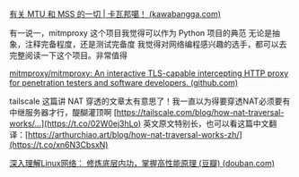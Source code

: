 [有关 MTU 和 MSS 的一切 | 卡瓦邦噶！ (kawabangga.com)](https://www.kawabangga.com/posts/4983)



有一说一，mitmproxy 这个项目我觉得可以作为 Python 项目的典范 无论是抽象，注释完备程度，还是测试完备度 我觉得对网络编程感兴趣的选手，都可以去完整阅读一下这个项目。非常值得

[mitmproxy/mitmproxy: An interactive TLS-capable intercepting HTTP proxy for penetration testers and software developers. (github.com)](https://github.com/mitmproxy/mitmproxy)



tailscale 这篇讲 NAT 穿透的文章太有意思了！我一直以为得要穿透NAT必须要有中继服务器才行，醍醐灌顶啊 [https://tailscale.com/blog/how-nat-traversal-works/…](https://t.co/02W0ej3hLo) 英文原文特别长，也可以看这篇中文翻译：[https://arthurchiao.art/blog/how-nat-traversal-works-zh/](https://t.co/xn6N3CbsxN)



[深入理解Linux网络： 修炼底层内功，掌握高性能原理 (豆瓣) (douban.com)](https://book.douban.com/subject/35922722/)